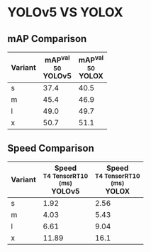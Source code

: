 ---
---

# YOLOv5 VS YOLOX

## mAP Comparison

| **Variant** | <center><span style='width: 400px;'>**mAP<sup>val<br>50**<br>**YOLOv5**</span></center> | <center><span style='width: 400px;'>**mAP<sup>val<br>50**<br>**YOLOX**</span></center> |
| ----------- | --------------------------------------------------------------------------------------- | -------------------------------------------------------------------------------------- |
| s           | 37.4                                                                                    | 40.5                                                                                   |
| m           | 45.4                                                                                    | 46.9                                                                                   |
| l           | 49.0                                                                                    | 49.7                                                                                   |
| x           | 50.7                                                                                    | 51.1                                                                                   |

## Speed Comparison

| **Variant** | <center><span style='width: 200px;'>**Speed**<br><sup>T4 TensorRT10<br>(ms)</sup><br>**YOLOv5**</span></center> | <center><span style='width: 200px;'>**Speed**<br><sup>T4 TensorRT10<br>(ms)</sup><br>**YOLOX**</span></center> |
| ----------- | --------------------------------------------------------------------------------------------------------------- | -------------------------------------------------------------------------------------------------------------- |
| s           | 1.92                                                                                                            | 2.56                                                                                                           |
| m           | 4.03                                                                                                            | 5.43                                                                                                           |
| l           | 6.61                                                                                                            | 9.04                                                                                                           |
| x           | 11.89                                                                                                           | 16.1                                                                                                           |
